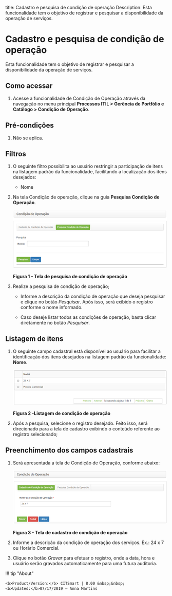 title: Cadastro e pesquisa de condição de operação
Description: Esta funcionalidade tem o objetivo de registrar e pesquisar a disponibilidade da operação de serviços.

# Cadastro e pesquisa de condição de operação

Esta funcionalidade tem o objetivo de registrar e pesquisar a disponibilidade da
operação de serviços.

Como acessar
------------

1.  Acesse a funcionalidade de Condição de Operação através da navegação no menu
    principal **Processos ITIL > Gerência de Portfólio e
    Catálogo > Condição de Operação**.

Pré-condições
-------------

1.  Não se aplica.

Filtros
-------

1.  O seguinte filtro possibilita ao usuário restringir a participação de itens
    na listagem padrão da funcionalidade, facilitando a localização dos itens
    desejados:

    -   Nome

2.  Na tela Condição de operação, clique na guia **Pesquisa Condição de
    Operação**.

    ![Criar](images/condition-1.png)

    **Figura 1 - Tela de pesquisa de condição de operação**

3.  Realize a pesquisa de condição de operação;

    -  Informe a descrição da condição de operação que deseja pesquisar e
        clique no botão *Pesquisar*. Após isso, será exibido o registro conforme
        o nome informado.

    -  Caso deseje listar todos as condições de operação, basta clicar
        diretamente no botão *Pesquisar*.

Listagem de itens
-----------------

1.  O seguinte campo cadastral está disponível ao usuário para facilitar a
    identificação dos itens desejados na listagem padrão da
    funcionalidade: **Nome**.

    ![Criar](images/condition-2.png)

    **Figura 2 -Listagem de condição de operação**

2.  Após a pesquisa, selecione o registro desejado. Feito isso, será direcionado
    para a tela de cadastro exibindo o conteúdo referente ao registro
    selecionado;

Preenchimento dos campos cadastrais
-----------------------------------

1.  Será apresentada a tela de Condição de Operação, conforme abaixo:

    ![Criar](images/condition-3.png)

    **Figura 3 - Tela de cadastro de condição de operação**

2.  Informe a descrição da condição de operação dos serviços. Ex.: 24 x 7 ou
    Horário Comercial.

3.  Clique no botão *Gravar* para efetuar o registro, onde a data, hora e
    usuário serão gravados automaticamente para uma futura auditoria.


!!! tip "About"

    <b>Product/Version:</b> CITSmart | 8.00 &nbsp;&nbsp;
    <b>Updated:</b>07/17/2019 – Anna Martins
